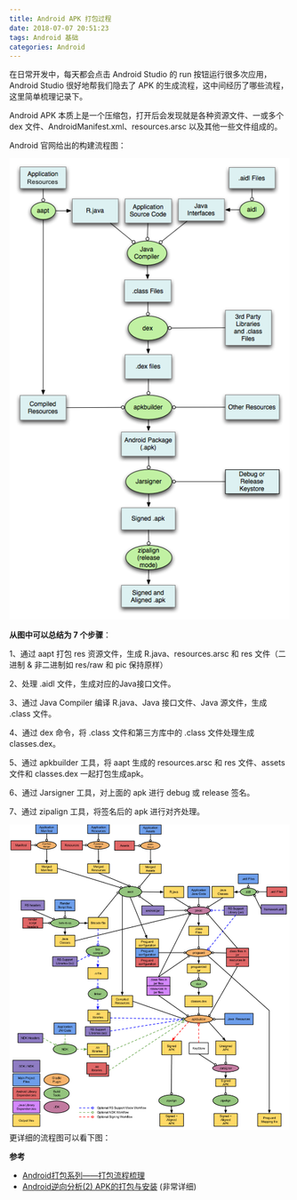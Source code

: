 ```yaml
---
title: Android APK 打包过程
date: 2018-07-07 20:51:23
tags: Android 基础
categories: Android
---
```


在日常开发中，每天都会点击 Android Studio 的 run 按钮运行很多次应用，Android Studio 很好地帮我们隐去了 APK 的生成流程，这中间经历了哪些流程，这里简单梳理记录下。

Android APK 本质上是一个压缩包，打开后会发现就是各种资源文件、一或多个 dex 文件、AndroidManifest.xml、resources.arsc 以及其他一些文件组成的。

Android 官网给出的构建流程图：

![android_build](apk-build-and-package-flow-introduction/android_build.png)

**从图中可以总结为 7 个步骤**：

1、通过 aapt 打包 res 资源文件，生成 R.java、resources.arsc 和 res 文件（二进制 & 非二进制如 res/raw 和 pic 保持原样）

2、处理 .aidl 文件，生成对应的Java接口文件。

3、通过 Java Compiler 编译 R.java、Java 接口文件、Java 源文件，生成 .class 文件。

4、通过 dex 命令，将 .class 文件和第三方库中的 .class 文件处理生成 classes.dex。

5、通过 apkbuilder 工具，将 aapt 生成的 resources.arsc 和 res 文件、assets 文件和 classes.dex 一起打包生成apk。

6、通过 Jarsigner 工具，对上面的 apk 进行 debug 或 release 签名。

7、通过 zipalign 工具，将签名后的 apk 进行对齐处理。

![android_build_detail](apk-build-and-package-flow-introduction/android_build_detail.png)更详细的流程图可以看下图：



**参考**

- [Android打包系列——打包流程梳理](http://mouxuejie.com/blog/2016-08-04/build-and-package-flow-introduction/)
- [Android逆向分析(2) APK的打包与安装](http://blog.zhaiyifan.cn/2016/02/13/android-reverse-2/) (非常详细)

